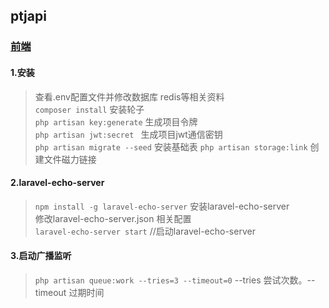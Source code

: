 ##  ptjapi
### [前端](https://github.com/xsxs89757/admin-ptjapi)
#### 1.安装
> 查看.env配置文件并修改数据库 redis等相关资料  
> `composer install` 安装轮子  
  `php artisan key:generate` 生成项目令牌  
  `php artisan jwt:secret ` 生成项目jwt通信密钥  
  `php artisan migrate --seed` 安装基础表 
  `php artisan storage:link` 创建文件磁力链接   
#### 2.laravel-echo-server  
>`npm install -g laravel-echo-server` 安装laravel-echo-server  
  修改laravel-echo-server.json  相关配置  
 `laravel-echo-server start` //启动laravel-echo-server  
#### 3.启动广播监听  
> `php artisan queue:work --tries=3 --timeout=0` --tries 尝试次数。--timeout 过期时间  

